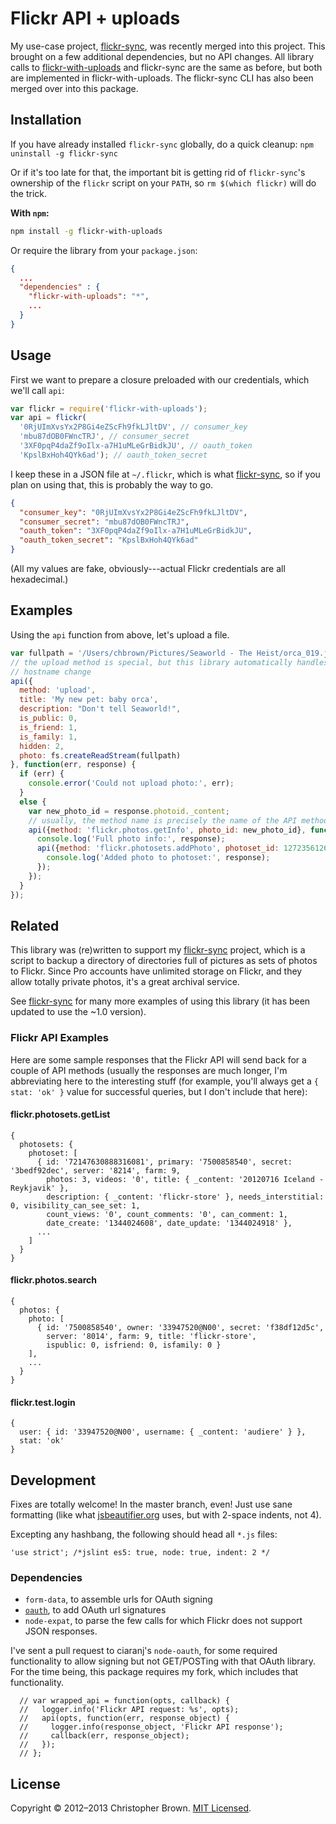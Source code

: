 # Flickr API + uploads

My use-case project, [flickr-sync](https://github.com/chbrown/flickr-sync), was recently merged into this project.
This brought on a few additional dependencies, but no API changes. All library calls to [flickr-with-uploads](https://github.com/chbrown/flickr-with-uploads) and flickr-sync are the same as before, but both are implemented in flickr-with-uploads. The flickr-sync CLI has also been merged over into this package.


## Installation

If you have already installed `flickr-sync` globally, do a quick cleanup: `npm uninstall -g flickr-sync`

Or if it's too late for that, the important bit is getting rid of `flickr-sync`'s ownership of the `flickr` script on your `PATH`, so `rm $(which flickr)` will do the trick.

**With `npm`:**

```bash
npm install -g flickr-with-uploads
```

Or require the library from your `package.json`:

```json
{
  ...
  "dependencies" : {
    "flickr-with-uploads": "*",
    ...
  }
}
```

## Usage

First we want to prepare a closure preloaded with our credentials, which we'll call `api`:

```javascript
var flickr = require('flickr-with-uploads');
var api = flickr(
  '0RjUImXvsYx2P8Gi4eZScFh9fkLJltDV', // consumer_key
  'mbu87dOB0FWncTRJ', // consumer_secret
  '3XF0pqP4daZf9oIlx-a7H1uMLeGrBidkJU', // oauth_token
  'KpslBxHoh4QYk6ad'); // oauth_token_secret
```

I keep these in a JSON file at `~/.flickr`, which is what [flickr-sync](https://github.com/chbrown/flickr-sync), so if you plan on using that, this is probably the way to go.

```json
{
  "consumer_key": "0RjUImXvsYx2P8Gi4eZScFh9fkLJltDV",
  "consumer_secret": "mbu87dOB0FWncTRJ",
  "oauth_token": "3XF0pqP4daZf9oIlx-a7H1uMLeGrBidkJU",
  "oauth_token_secret": "KpslBxHoh4QYk6ad"
}
```

(All my values are fake, obviously---actual Flickr credentials are all hexadecimal.)

## Examples

Using the `api` function from above, let's upload a file.

```javascript
var fullpath = '/Users/chbrown/Pictures/Seaworld - The Heist/orca_019.jpg';
// the upload method is special, but this library automatically handles the
// hostname change
api({
  method: 'upload',
  title: 'My new pet: baby orca',
  description: "Don't tell Seaworld!",
  is_public: 0,
  is_friend: 1,
  is_family: 1,
  hidden: 2,
  photo: fs.createReadStream(fullpath)
}, function(err, response) {
  if (err) {
    console.error('Could not upload photo:', err);
  }
  else {
    var new_photo_id = response.photoid._content;
    // usually, the method name is precisely the name of the API method, as they are here:
    api({method: 'flickr.photos.getInfo', photo_id: new_photo_id}, function(err, response) {
      console.log('Full photo info:', response);
      api({method: 'flickr.photosets.addPhoto', photoset_id: 1272356126, photo_id: new_photo_id}, function(err, response) {
        console.log('Added photo to photoset:', response);
      });
    });
  }
});
```

## Related

This library was (re)written to support my [flickr-sync](https://github.com/chbrown/flickr-sync) project, which is a script to backup a directory of directories full of pictures as sets of photos to Flickr. Since Pro accounts have unlimited storage on Flickr, and they allow totally private photos, it's a great archival service.

See [flickr-sync](https://github.com/chbrown/flickr-sync) for many more examples of using this library (it has been updated to use the ~1.0 version).


### Flickr API Examples

Here are some sample responses that the Flickr API will send back for a couple of API methods (usually the responses are much longer, I'm abbreviating here to the interesting stuff (for example, you'll always get a `{ stat: 'ok' }` value for successful queries, but I don't include that here):

#### flickr.photosets.getList

    {
      photosets: {
        photoset: [
          { id: '72147630888316081', primary: '7500858540', secret: '3bedf92dec', server: '8214', farm: 9,
            photos: 3, videos: '0', title: { _content: '20120716 Iceland - Reykjavik' },
            description: { _content: 'flickr-store' }, needs_interstitial: 0, visibility_can_see_set: 1,
            count_views: '0', count_comments: '0', can_comment: 1,
            date_create: '1344024608', date_update: '1344024918' },
          ...
        ]
      }
    }

#### flickr.photos.search

    {
      photos: {
        photo: [
          { id: '7500858540', owner: '33947520@N00', secret: 'f38df12d5c',
            server: '8014', farm: 9, title: 'flickr-store',
            ispublic: 0, isfriend: 0, isfamily: 0 }
        ],
        ...
      }
    }

#### flickr.test.login

    {
      user: { id: '33947520@N00', username: { _content: 'audiere' } },
      stat: 'ok'
    }

## Development

Fixes are totally welcome! In the master branch, even! Just use sane formatting (like what [jsbeautifier.org](http://jsbeautifier.org/) uses, but with 2-space indents, not 4).

Excepting any hashbang, the following should head all `*.js` files:

    'use strict'; /*jslint es5: true, node: true, indent: 2 */

### Dependencies

* `form-data`, to assemble urls for OAuth signing
* [`oauth`](https://github.com/chbrown/node-oauth.git), to add OAuth url signatures
* `node-expat`, to parse the few calls for which Flickr does not support JSON responses.

I've sent a pull request to ciaranj's `node-oauth`, for some required functionality to allow signing but not GET/POSTing with that OAuth library. For the time being, this package requires my fork, which includes that functionality.

      // var wrapped_api = function(opts, callback) {
      //   logger.info('Flickr API request: %s', opts);
      //   api(opts, function(err, response_object) {
      //     logger.info(response_object, 'Flickr API response');
      //     callback(err, response_object);
      //   });
      // };


## License

Copyright © 2012–2013 Christopher Brown. [MIT Licensed](LICENSE).
